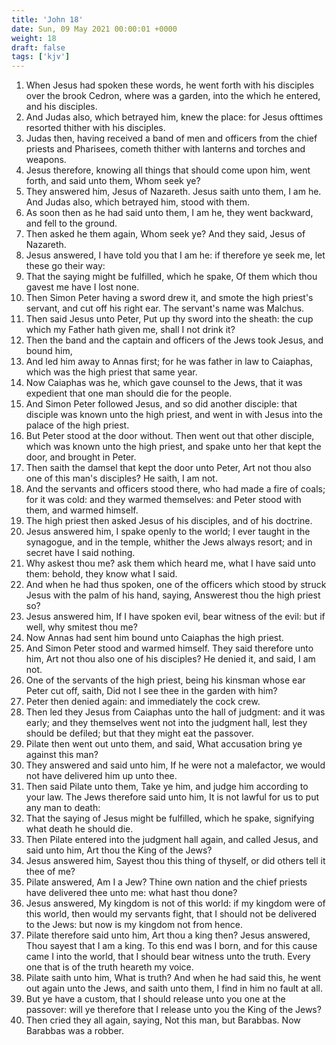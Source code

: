 ```yaml
---
title: 'John 18'
date: Sun, 09 May 2021 00:00:01 +0000
weight: 18
draft: false
tags: ['kjv'] 
---
```


1. When Jesus had spoken these words, he went forth with his disciples over the brook Cedron, where was a garden, into the which he entered, and his disciples.
2. And Judas also, which betrayed him, knew the place: for Jesus ofttimes resorted thither with his disciples.
3. Judas then, having received a band of men and officers from the chief priests and Pharisees, cometh thither with lanterns and torches and weapons.
4. Jesus therefore, knowing all things that should come upon him, went forth, and said unto them, Whom seek ye?
5. They answered him, Jesus of Nazareth. Jesus saith unto them, I am he. And Judas also, which betrayed him, stood with them.
6. As soon then as he had said unto them, I am he, they went backward, and fell to the ground.
7. Then asked he them again, Whom seek ye? And they said, Jesus of Nazareth.
8. Jesus answered, I have told you that I am he: if therefore ye seek me, let these go their way:
9. That the saying might be fulfilled, which he spake, Of them which thou gavest me have I lost none.
10. Then Simon Peter having a sword drew it, and smote the high priest's servant, and cut off his right ear. The servant's name was Malchus.
11. Then said Jesus unto Peter, Put up thy sword into the sheath: the cup which my Father hath given me, shall I not drink it?
12. Then the band and the captain and officers of the Jews took Jesus, and bound him,
13. And led him away to Annas first; for he was father in law to Caiaphas, which was the high priest that same year.
14. Now Caiaphas was he, which gave counsel to the Jews, that it was expedient that one man should die for the people.
15. And Simon Peter followed Jesus, and so did another disciple: that disciple was known unto the high priest, and went in with Jesus into the palace of the high priest.
16. But Peter stood at the door without. Then went out that other disciple, which was known unto the high priest, and spake unto her that kept the door, and brought in Peter.
17. Then saith the damsel that kept the door unto Peter, Art not thou also one of this man's disciples? He saith, I am not.
18. And the servants and officers stood there, who had made a fire of coals; for it was cold: and they warmed themselves: and Peter stood with them, and warmed himself.
19. The high priest then asked Jesus of his disciples, and of his doctrine.
20. Jesus answered him, I spake openly to the world; I ever taught in the synagogue, and in the temple, whither the Jews always resort; and in secret have I said nothing.
21. Why askest thou me? ask them which heard me, what I have said unto them: behold, they know what I said.
22. And when he had thus spoken, one of the officers which stood by struck Jesus with the palm of his hand, saying, Answerest thou the high priest so?
23. Jesus answered him, If I have spoken evil, bear witness of the evil: but if well, why smitest thou me?
24. Now Annas had sent him bound unto Caiaphas the high priest.
25. And Simon Peter stood and warmed himself. They said therefore unto him, Art not thou also one of his disciples? He denied it, and said, I am not.
26. One of the servants of the high priest, being his kinsman whose ear Peter cut off, saith, Did not I see thee in the garden with him?
27. Peter then denied again: and immediately the cock crew.
28. Then led they Jesus from Caiaphas unto the hall of judgment: and it was early; and they themselves went not into the judgment hall, lest they should be defiled; but that they might eat the passover.
29. Pilate then went out unto them, and said, What accusation bring ye against this man?
30. They answered and said unto him, If he were not a malefactor, we would not have delivered him up unto thee.
31. Then said Pilate unto them, Take ye him, and judge him according to your law. The Jews therefore said unto him, It is not lawful for us to put any man to death:
32. That the saying of Jesus might be fulfilled, which he spake, signifying what death he should die.
33. Then Pilate entered into the judgment hall again, and called Jesus, and said unto him, Art thou the King of the Jews?
34. Jesus answered him, Sayest thou this thing of thyself, or did others tell it thee of me?
35. Pilate answered, Am I a Jew? Thine own nation and the chief priests have delivered thee unto me: what hast thou done?
36. Jesus answered, My kingdom is not of this world: if my kingdom were of this world, then would my servants fight, that I should not be delivered to the Jews: but now is my kingdom not from hence.
37. Pilate therefore said unto him, Art thou a king then? Jesus answered, Thou sayest that I am a king. To this end was I born, and for this cause came I into the world, that I should bear witness unto the truth. Every one that is of the truth heareth my voice.
38. Pilate saith unto him, What is truth? And when he had said this, he went out again unto the Jews, and saith unto them, I find in him no fault at all.
39. But ye have a custom, that I should release unto you one at the passover: will ye therefore that I release unto you the King of the Jews?
40. Then cried they all again, saying, Not this man, but Barabbas. Now Barabbas was a robber.
